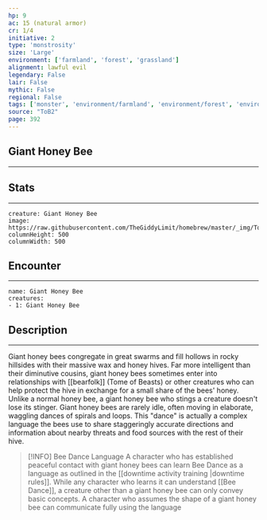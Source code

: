 ```yaml
---
hp: 9
ac: 15 (natural armor)
cr: 1/4
initiative: 2
type: 'monstrosity'    
size: 'Large'
environment: ['farmland', 'forest', 'grassland']
alignment: lawful evil
legendary: False
lair: False
mythic: False
regional: False
tags: ['monster', 'environment/farmland', 'environment/forest', 'environment/grassland']
source: "ToB2"
page: 392
---
```


## Giant Honey Bee
---



## Stats
---

```statblock
creature: Giant Honey Bee
image: https://raw.githubusercontent.com/TheGiddyLimit/homebrew/master/_img/ToB2/creature/token/Giant%20Honey%20Bee%20%28Token%29.png
columnHeight: 500
columnWidth: 500
```

## Encounter
---

```encounter-table
name: Giant Honey Bee
creatures:
- 1: Giant Honey Bee
```

## Description
---
Giant honey bees congregate in great swarms and fill hollows in rocky hillsides with their massive wax and honey hives. Far more intelligent than their diminutive cousins, giant honey bees sometimes enter into relationships with [[bearfolk]] (Tome of Beasts) or other creatures who can help protect the hive in exchange for a small share of the bees' honey. Unlike a normal honey bee, a giant honey bee who stings a creature doesn't lose its stinger.
Giant honey bees are rarely idle, often moving in elaborate, waggling dances of spirals and loops. This "dance" is actually a complex language the bees use to share staggeringly accurate directions and information about nearby threats and food sources with the rest of their hive.

> [!INFO] Bee Dance Language
>A character who has established peaceful contact with giant honey bees can learn Bee Dance as a language as outlined in the [[downtime activity  training \|downtime rules]].
>While any character who learns it can understand [[Bee Dance]], a creature other than a giant honey bee can only convey basic concepts. A character who assumes the shape of a giant honey bee can communicate fully using the language




